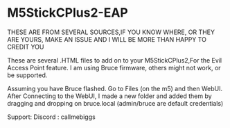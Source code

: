 # M5StickCPlus2-EAP
THESE ARE FROM SEVERAL SOURCES,IF YOU KNOW WHERE, OR THEY ARE YOURS, MAKE AN ISSUE AND I WILL BE MORE THAN HAPPY TO CREDIT YOU

These are several .HTML files to add on to your M5StickCPlus2,For the Evil Access Point feature. I am using Bruce firmware, others might not work, or be supported.

Assuming you have Bruce flashed. Go to Files (on the m5) and then WebUI. 
After Connecting to the WebUI, I made a new folder and added them by dragging and dropping on bruce.local (admin/bruce are default credentials) 

Support: 
Discord : callmebiggs
